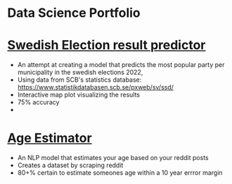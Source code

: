 # Data Science Portfolio

#	[Swedish Election result predictor](https://github.com/LM2621/SwedishElectionResultEstimator)
* An attempt at creating a model that predicts the most popular party per municipality in the swedish elections 2022, 
* Using data from SCB's statistics database: https://www.statistikdatabasen.scb.se/pxweb/sv/ssd/
* Interactive map plot visualizing the results
* 75% accuracy
* 
#	[Age Estimator](https://github.com/LM2621/AgeEstimator)
* An NLP model that estimates your age based on your reddit posts
* Creates a dataset by scraping reddit
* 80+% certain to estimate someones age within a 10 year errror margin    
